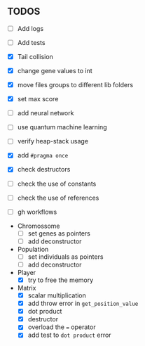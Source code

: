 ## TODOS
- [ ] Add logs
- [ ] Add tests
- [x] Tail collision
- [x] change gene values to int
- [x] move files groups to different lib folders
- [x] set max score
- [ ] add neural network
- [ ] use quantum machine learning
- [ ] verify heap-stack usage
- [x] add `#pragma once`
- [x] check destructors
- [ ] check the use of constants
- [ ] check the use of references
- [ ] gh workflows


- Chromossome
    - [ ] set genes as pointers
    - [ ] add deconstructor

- Population
    - [ ] set individuals as pointers
    - [ ] add deconstructor

- Player
    - [x] try to free the memory

- Matrix 
    - [x] scalar multiplication
    - [x] add throw error in `get_position_value`
    - [x] dot product
    - [x] destructor
    - [x] overload the `=` operator 
    - [x] add test to `dot product` error

